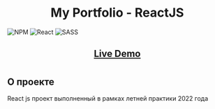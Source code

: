 # <h1 align="center">My Portfolio - ReactJS</h1>
![NPM](https://img.shields.io/badge/NPM-%23000000.svg?style=for-the-badge&logo=npm&logoColor=white) ![React](https://img.shields.io/badge/react-%2320232a.svg?style=for-the-badge&logo=react&logoColor=%2361DAFB) ![SASS](https://img.shields.io/badge/SASS-hotpink.svg?style=for-the-badge&logo=SASS&logoColor=white)
#### <h2 align="center"><a  href="https://cv.studiobox.dev">Live Demo</a></h2>
# <h2>О проекте</h2>
React js проект выполненный в рамках летней практики 2022 года  
